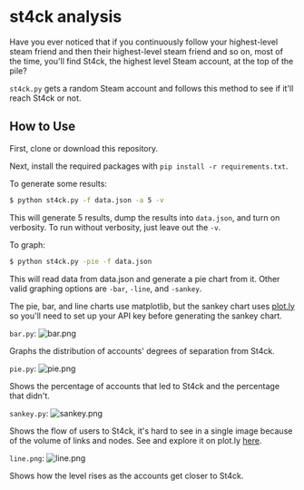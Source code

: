 # st4ck analysis

Have you ever noticed that if you continuously follow your highest-level steam friend and then their highest-level steam friend and so on, most of the time, you'll find St4ck, the highest level Steam account, at the top of the pile?

```st4ck.py``` gets a random Steam account and follows this method to see if it'll reach St4ck or not.


## How to Use

First, clone or download this repository.

Next, install the required packages with ```pip install -r requirements.txt```.

To generate some results:

```bash
$ python st4ck.py -f data.json -a 5 -v
```

This will generate 5 results, dump the results into ```data.json```, and turn on verbosity. To run without verbosity, just leave out the ```-v```.

To graph:

```bash
$ python st4ck.py -pie -f data.json
```

This will read data from data.json and generate a pie chart from it. Other valid graphing options are ```-bar```, ```-line```, and ```-sankey```.

The pie, bar, and line charts use matplotlib, but the sankey chart uses [plot.ly](https://plot.ly/) so you'll need to set up your API key before generating the sankey chart.

```bar.py```:
![bar.png](https://github.com/kajchang/degrees-from-st4ck/raw/master/graphing/bar.png)

Graphs the distribution of accounts' degrees of separation from St4ck.

```pie.py```:
![pie.png](https://github.com/kajchang/degrees-from-st4ck/raw/master/graphing/pie.png)

Shows the percentage of accounts that led to St4ck and the percentage that didn't.

```sankey.py```:
![sankey.png](https://github.com/kajchang/degrees-from-st4ck/raw/master/graphing/sankey.png)

Shows the flow of users to St4ck, it's hard to see in a single image because of the volume of links and nodes. See and explore it on plot.ly [here](https://plot.ly/~kachang/16/the-path-to-st4ck/#/).

```line.png```:
![line.png](https://github.com/kajchang/degrees-from-st4ck/raw/master/graphing/line.png)

Shows how the level rises as the accounts get closer to St4ck.
